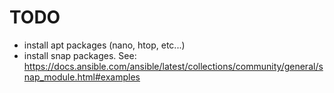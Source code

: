 # TODO

- install apt packages (nano, htop, etc...)
- install snap packages. See: https://docs.ansible.com/ansible/latest/collections/community/general/snap_module.html#examples

